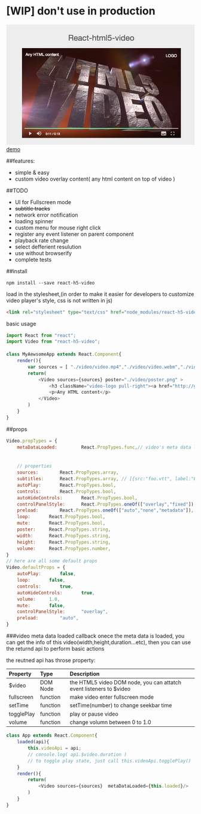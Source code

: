 [WIP] don't use in production
===========
![preview](snapshot.jpg)
[demo](https://github.com/eisneim/react-html5-video)

##features:
 - simple & easy
 - custom video overlay content( any html content on top of video )

##TODO
 - UI for Fullscreen mode
 - ~~subtitle tracks~~
 - network error notification
 - loading spinner
 - custom menu for mouse right click 
 - register any event listener on parent component
 - playback rate change
 - select defferient resulution
 - use without browserify
 - complete tests

##install
```
npm install --save react-h5-video
```
load in the stylesheet,(in order to make it easier for developers to customize video player's style, css is not written in js)
```html
<link rel="stylesheet" type="text/css" href="node_modules/react-h5-video/lib/react-h5-video.css">
```
basic usage
```javascript
import React from "react";
import Video from "react-h5-video";

class MyAewsomeApp extends React.Component{
	render(){
		var sources = [ "./video/video.mp4","./video/video.webm","./video/video.ogv" ]
		return(
			<Video sources={sources} poster="./video/poster.png" >
				<h3 className="video-logo pull-right"><a href="http://glexe.com" target="_blank">LOGO</a></h3>
				<p>Any HTML content</p>
			</Video>
		)
	}
}
```
##props
```javascript
Video.propTypes = {
	metaDataLoaded: 		React.PropTypes.func,// video's meta data loaded callback
	

	// properties
	sources:		React.PropTypes.array,
	subtitles:		React.PropTypes.array, // [{src:"foo.vtt", label:"English",lang:"en" }]
	autoPlay: 		React.PropTypes.bool,
	controls:		React.PropTypes.bool,
	autoHideControls:		React.PropTypes.bool,
	controlPanelStyle:		React.PropTypes.oneOf(["overlay","fixed"]),
	preload:		React.PropTypes.oneOf(["auto","none","metadata"]), 
	loop:		React.PropTypes.bool,
	mute:		React.PropTypes.bool,
	poster:		React.PropTypes.string,
	width:		React.PropTypes.string,
	height:		React.PropTypes.string,
	volume:		React.PropTypes.number,
}
// here are all some default props
Video.defaultProps = {
	autoPlay:		false,
	loop:		false,
	controls:		true,
	autoHideControls:		true,
	volume:		1.0,
	mute:		false,
	controlPanelStyle:		"overlay",
	preload:		"auto",
}

```
###video meta data loaded callback
onece the meta data is loaded, you can get the info of this video(width,height,duration...etc), then you can use the returnd api to perform basic actions

the reutned api has throse property:
<table><thead>
<tr>
<th align="left">Property</th>
<th align="left">Type</th>
<th align="left">Description</th>
</tr>
</thead><tbody>
<tr>
<td align="left">$video</td>
<td align="left">DOM Node</td>
<td align="left">the HTML5 video DOM node, you can attatch event listeners to $video</td>
</tr>
<tr>
<td align="left">fullscreen</td>
<td align="left">function</td>
<td align="left">make video enter fullscreen mode</td>
</tr>
<tr>
<td align="left">setTime</td>
<td align="left">function</td>
<td align="left">setTime(number) to change seekbar time</td>
</tr>
<tr>
<td align="left">togglePlay</td>
<td align="left">function</td>
<td align="left">play or pause video</td>
</tr>
<tr>
<td align="left">volume</td>
<td align="left">function</td>
<td align="left">change volumn between 0 to 1.0</td>
</tr>
</tbody></table>

```javascript
class App extends React.Component{
	loaded(api){
		this.videoApi = api;
		// console.log( api.$video.duration ) 
		// to toggle play state, just call this.videoApi.togglePlay()
	}
	render(){
		return(
			<Video sources={sources}  metaDataLoaded={this.loaded}/>
		)
	}
}
```


